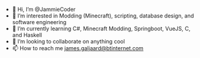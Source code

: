 - 👋 Hi, I’m @JammieCoder
- 👀 I’m interested in Modding (Minecraft), scripting, database design, and software engineering
- 🌱 I’m currently learning C#, Minecraft Modding, Springboot, VueJS, C, and Haskell
- 💞️ I’m looking to collaborate on anything cool
- 📫 How to reach me james.galjaard@btinternet.com

<!---
JammieCoder/JammieCoder is a ✨ special ✨ repository because its `README.md` (this file) appears on your GitHub profile.
You can click the Preview link to take a look at your changes.
--->
